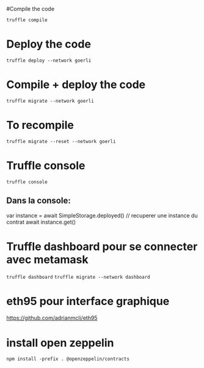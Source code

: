 
#Compile the code

`truffle compile`

# Deploy the code

`truffle deploy --network goerli`

# Compile + deploy the code

`truffle migrate --network goerli`

# To recompile

`truffle migrate --reset --network goerli`


# Truffle console
`truffle console`

## Dans la console:
var instance = await SimpleStorage.deployed() // recuperer une instance du contrat
await instance.get()

# Truffle dashboard pour se connecter avec metamask
`truffle dashboard`
`truffle migrate --network dashboard`

# eth95 pour interface graphique
https://github.com/adrianmcli/eth95

# install open zeppelin
`npm install -prefix . @openzeppelin/contracts`